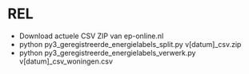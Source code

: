 # REL
* Download actuele CSV ZIP van ep-online.nl
* python py3_geregistreerde_energielabels_split.py v[datum]_csv.zip
* python py3_geregistreerde_energielabels_verwerk.py v[datum]_csv_woningen.csv